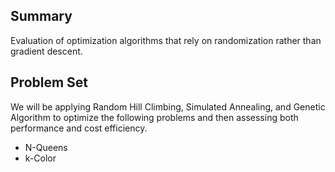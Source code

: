 ## Summary
Evaluation of optimization algorithms that rely on randomization rather than gradient descent.

## Problem Set
We will be applying Random Hill Climbing, Simulated Annealing, and Genetic Algorithm to optimize the following problems and then assessing both performance and cost efficiency.
- N-Queens
- k-Color
